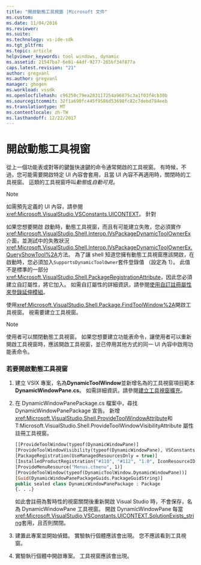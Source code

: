 ```yaml
---
title: "開啟動態工具視窗 |Microsoft 文件"
ms.custom: 
ms.date: 11/04/2016
ms.reviewer: 
ms.suite: 
ms.technology: vs-ide-sdk
ms.tgt_pltfrm: 
ms.topic: article
helpviewer_keywords: tool windows, dynamic
ms.assetid: 21547ba7-6e81-44df-9277-265bf34f877a
caps.latest.revision: "21"
author: gregvanl
ms.author: gregvanl
manager: ghogen
ms.workload: vssdk
ms.openlocfilehash: c96250c79ea283117254a96875c3a1f03f4cb30b
ms.sourcegitcommit: 32f1a690fc445f9586d53698fc82c7debd784eeb
ms.translationtype: MT
ms.contentlocale: zh-TW
ms.lasthandoff: 12/22/2017
---
```

# <a name="opening-a-dynamic-tool-window"></a>開啟動態工具視窗
從上一個功能表或對等的鍵盤快速鍵的命令通常開啟的工具視窗。 有時候，不過，您可能需要開啟特定 UI 內容會套用，且當 UI 內容不再適用時，關閉時的工具視窗。 這類的工具視窗呼叫*動態*或*自動可見*。  
  
> [!NOTE]
>  如需預先定義的 UI 內容，請參閱<xref:Microsoft.VisualStudio.VSConstants.UICONTEXT>。 針對  
  
 如果您想要開啟 啟動時，動態工具視窗，而且有可能建立失敗，您必須實作<xref:Microsoft.VisualStudio.Shell.Interop.IVsPackageDynamicToolOwnerEx>介面，並測試中的失敗狀況<xref:Microsoft.VisualStudio.Shell.Interop.IVsPackageDynamicToolOwnerEx.QueryShowTool%2A>方法。 為了讓 shell 知道您擁有動態工具視窗應該開啟，在啟動時，您必須加入`SupportsDynamicToolOwner`套件登錄值 （設定為 1）。 此值不是標準的一部分<xref:Microsoft.VisualStudio.Shell.PackageRegistrationAttribute>，因此您必須建立自訂屬性，將它加入。 如需自訂屬性的詳細資訊，請參閱[使用自訂註冊屬性來登錄延伸模組](../extensibility/registering-and-unregistering-vspackages.md#using-a-custom-registration-attribute-to-register-an-extension)。  
  
 使用<xref:Microsoft.VisualStudio.Shell.Package.FindToolWindow%2A>開啟工具視窗。 視需要建立工具視窗。  
  
> [!NOTE]
>  使用者可以關閉動態工具視窗。 如果您想要建立功能表命令，讓使用者可以重新開啟工具視窗時，應該開啟工具視窗，並已停用其他方式的同一 UI 內容中啟用功能表命令。  
  
### <a name="to-open-a-dynamic-tool-window"></a>若要開啟動態工具視窗  
  
1.  建立 VSIX 專案，名為**DynamicToolWindow**並新增名為的工具視窗項目範本**DynamicWindowPane.cs**。 如需詳細資訊，請參閱[建立工具視窗擴充](../extensibility/creating-an-extension-with-a-tool-window.md)。  
  
2.  在 DynamicWindowPanePackage.cs 檔案中，尋找 DynamicWindowPanePackage 宣告。 新增<xref:Microsoft.VisualStudio.Shell.ProvideToolWindowAttribute>和 T:Microsoft.VisualStudio.Shell.ProvideToolWindowVisibilityAttribute 屬性註冊工具視窗。  
  
    ```vb  
    [[ProvideToolWindow(typeof(DynamicWindowPane)]  
    [ProvideToolWindowVisibility(typeof(DynamicWindowPane), VSConstants.UICONTEXT.SolutionExists_string)]  
    [PackageRegistration(UseManagedResourcesOnly = true)]  
    [InstalledProductRegistration("#110", "#112", "1.0", IconResourceID = 400)] // Info on this package for Help/About  
    [ProvideMenuResource("Menus.ctmenu", 1)]  
    [ProvideToolWindow(typeof(DynamicToolWindow.DynamicWindowPane))]  
    [Guid(DynamicWindowPanePackageGuids.PackageGuidString)]  
    public sealed class DynamicWindowPanePackage : Package  
    {. . .}  
    ```  
  
     如此會註冊為暫時性的視窗關閉後重新開啟 Visual Studio 時，不會保存，名為 DynamicWindowPane 工具視窗。 開啟 DynamicWindowPane 每當<xref:Microsoft.VisualStudio.VSConstants.UICONTEXT.SolutionExists_string>套用，且否則關閉。  
  
3.  建置此專案並開始偵錯。 實驗執行個體應該會出現。 您不應該看到工具視窗。  
  
4.  實驗執行個體中開啟專案。 工具視窗應該會出現。
